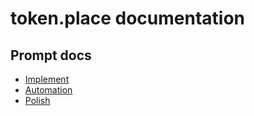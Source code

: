 # token.place documentation

## Prompt docs
- [Implement](prompts/codex/implement.md)
- [Automation](prompts/codex/automation.md)
- [Polish](prompts/codex/polish.md)
